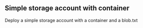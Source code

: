 ##  Simple storage account with container

Deploy a simple storage account with a container and a blob.txt 
